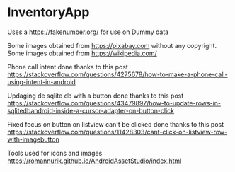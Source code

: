 # InventoryApp

Uses a https://fakenumber.org/ for use on Dummy data

Some images obtained from https://pixabay.com without any copyright.
Some images obtained from https://wikipedia.com/

Phone call intent done thanks to this post
https://stackoverflow.com/questions/4275678/how-to-make-a-phone-call-using-intent-in-android

Updaging de sqlite db with a button done thanks to this post
https://stackoverflow.com/questions/43479897/how-to-update-rows-in-sqlitedbandroid-inside-a-cursor-adapter-on-button-click

Fixed focus on button on listview can't be clicked done thanks to this post
https://stackoverflow.com/questions/11428303/cant-click-on-listview-row-with-imagebutton

Tools used for icons and images
https://romannurik.github.io/AndroidAssetStudio/index.html